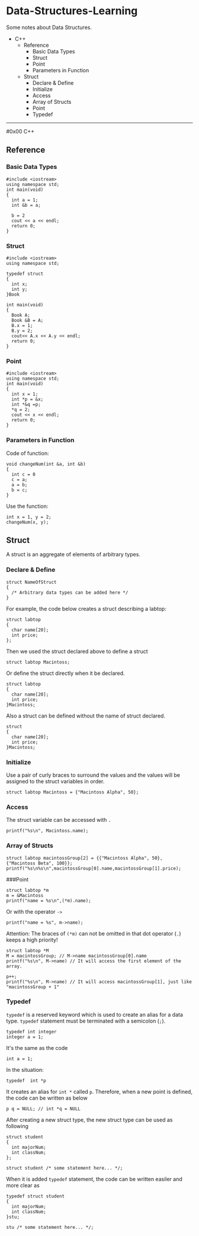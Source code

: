 # Data-Structures-Learning
Some notes about Data Structures.

* C++
  * Reference
    * Basic Data Types
    * Struct
    * Point
    * Parameters in Function
  * Struct
    * Declare & Define
    * Initialize
    * Access
    * Array of Structs
    * Point
    * Typedef
  
---
#0x00 C++
## Reference
### Basic Data Types
    #include <iostream>
    using namespace std;
    int main(void)
    {
      int a = 1;
      int &b = a;
    
      b = 2
      cout << a << endl;
      return 0;
    }

### Struct
    #include <iostream>
    using namespace std;
    
    typedef struct
    {
      int x;
      int y;
    }Book
    
    int main(void)
    {
      Book A;
      Book &B = A;
      B.x = 1;
      B.y = 2;
      cout<< A.x << A.y << endl;
      return 0;
    }
    
### Point
    #include <iostream>
    using namespace std;
    int main(void)
    {
      int x = 1;
      int *p = &x;
      int *&q =p;
      *q = 2;
      cout << x << endl;
      return 0;
    }
    
### Parameters in Function
Code of function:
    
    void changeNum(int &a, int &b)
    {
      int c = 0
      c = a;
      a = b;
      b = c;
    }
    
Use the function:
    
    int x = 1, y = 2;
    changeNum(x, y);

## Struct

A struct is an aggregate of elements of arbitrary types.

### Declare & Define

    struct NameOfStruct
    {
      /* Arbitrary data types can be added here */
    }

For example, the code below creates a struct describing a labtop:

    struct labtop
    {
      char name[20];
      int price;
    };

Then we used the struct declared above to define a struct

    struct labtop Macintoss;
 
Or define the struct directly when it be declared.

    struct labtop
    {
      char name[20];
      int price;
    }Macintoss;
 
 Also a struct can be defined without the name of struct declared.
  
    struct
    {
      char name[20];
      int price;
    }Macintoss;

### Initialize

Use a pair of curly braces to surround the values and the values will be assigned to the struct variables in order.

    struct labtop Macintoss = {"Macintoss Alpha", 50};

### Access

The struct variable can be accessed with `.`

    printf("%s\n", Macintoss.name);

### Array of Structs

    struct labtop macintossGroup[2] = {{"Macintoss Alpha", 50}, {"Macintoss Beta", 100}};
    printf("%s\n%s\n",macintossGroup[0].name,macintossGroup[1].price);

###Point
    
    struct labtop *m
    m = &Macintoss
    printf("name = %s\n",(*m).name);

Or with the operator `->`

    printf("name = %s", m->name);

Attention: The braces of `(*m)` can not be omitted in that dot operator (`.`) keeps a high priority!

    struct labtop *M
    M = macintossGroup; // M->name macintossGroup[0].name
    printf("%s\n", M->name) // It will access the first element of the array.
    
    p++; 
    printf("%s\n", M->name) // It will access macintossGroup[1], just like "macintossGroup + 1"

### Typedef
`typedef` is a reserved keyword which is used to create an alias for a data type. `typedef` statement must be terminated with a semicolon (`;`).
    
    typedef int integer
    integer a = 1;

It's the same as the code

    int a = 1;
    
In the situation:

    typedef  int *p

It creates an alias for `int *` called `p`. Therefore, when a new point is defined, the code can be written as below

    p q = NULL; // int *q = NULL
    
After creating a new struct type, the new struct type can be used as following
    
    struct student
    {
      int majorNum;
      int classNum;
    };
    
    struct student /* some statement here... */;
    
When it is added `typedef` statement, the code can be written easiler and more clear as

    typedef struct student
    {
      int majorNum;
      int classNum;
    }stu;
    
    stu /* some statement here... */;

